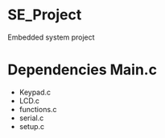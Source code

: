 <h1>SE_Project</h1>
Embedded system project

<h1>Dependencies Main.c</h1>
<ul>
  <li>Keypad.c</li>
  <li>LCD.c</li>
  <li>functions.c</li>
  <li>serial.c</li>
  <li>setup.c</li>
</ul>
